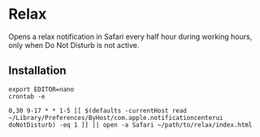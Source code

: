 # Relax

Opens a relax notification in Safari every half hour during working hours, only when Do Not Disturb is not active.


## Installation

```shell
export EDITOR=nano
crontab -e
```

```
0,30 9-17 * * 1-5 [[ $(defaults -currentHost read ~/Library/Preferences/ByHost/com.apple.notificationcenterui doNotDisturb) -eq 1 ]] || open -a Safari ~/path/to/relax/index.html
```
